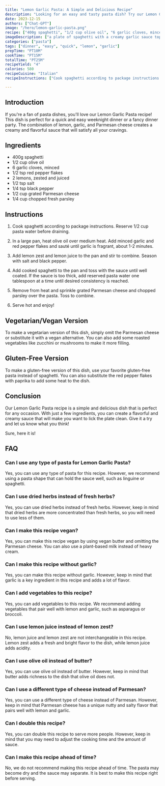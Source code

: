 ```yaml
---
title: "Lemon Garlic Pasta: A Simple and Delicious Recipe"
description: "Looking for an easy and tasty pasta dish? Try our Lemon Garlic Pasta recipe that will satisfy all your cravings. This dish is perfect for a quick weeknight dinner and is sure to impress your friends and family."
date: 2023-12-15
authors: ["Chat-GPT"]
image: "/hero/lemon-garlic-pasta.png"
recipe: ["400g spaghetti", "1/2 cup olive oil", "6 garlic cloves, minced", "1/2 tsp red pepper flakes", "2 lemons, zested and juiced", "1/2 tsp salt", "1/4 tsp black pepper", "1/2 cup grated Parmesan cheese", "1/4 cup chopped fresh parsley"]
imageDescription: ["a plate of spaghetti with a creamy garlic sauce topped with lemon zest and parsley"]
categories: ["pasta"]
tags: ["dinner", "easy", "quick", "lemon", "garlic"]
prepTime: "PT10M"
cookTime: "PT15M"
totalTime: "PT25M"
recipeYield: "4"
calories: 580
recipeCuisine: "Italian"
recipeInstructions: ["Cook spaghetti according to package instructions. Reserve 1/2 cup pasta water before draining.", "In a large pan, heat olive oil over medium heat. Add minced garlic and red pepper flakes and sauté until garlic is fragrant, about 1-2 minutes.", "Add lemon zest and lemon juice to the pan and stir to combine. Season with salt and black pepper.", "Add cooked spaghetti to the pan and toss with the sauce until well coated. If the sauce is too thick, add reserved pasta water one tablespoon at a time until desired consistency is reached.", "Remove from heat and sprinkle grated Parmesan cheese and chopped parsley over the pasta. Toss to combine.", "Serve hot and enjoy!"]

---
```


## Introduction

If you're a fan of pasta dishes, you'll love our Lemon Garlic Pasta recipe! This dish is perfect for a quick and easy weeknight dinner or a fancy dinner party. The combination of lemon, garlic, and Parmesan cheese creates a creamy and flavorful sauce that will satisfy all your cravings. 

## Ingredients

- 400g spaghetti
- 1/2 cup olive oil
- 6 garlic cloves, minced
- 1/2 tsp red pepper flakes
- 2 lemons, zested and juiced
- 1/2 tsp salt
- 1/4 tsp black pepper
- 1/2 cup grated Parmesan cheese
- 1/4 cup chopped fresh parsley

## Instructions

1. Cook spaghetti according to package instructions. Reserve 1/2 cup pasta water before draining.

2. In a large pan, heat olive oil over medium heat. Add minced garlic and red pepper flakes and sauté until garlic is fragrant, about 1-2 minutes.

3. Add lemon zest and lemon juice to the pan and stir to combine. Season with salt and black pepper.

4. Add cooked spaghetti to the pan and toss with the sauce until well coated. If the sauce is too thick, add reserved pasta water one tablespoon at a time until desired consistency is reached.

5. Remove from heat and sprinkle grated Parmesan cheese and chopped parsley over the pasta. Toss to combine.

6. Serve hot and enjoy!

## Vegetarian/Vegan Version

To make a vegetarian version of this dish, simply omit the Parmesan cheese or substitute it with a vegan alternative. You can also add some roasted vegetables like zucchini or mushrooms to make it more filling.

## Gluten-Free Version

To make a gluten-free version of this dish, use your favorite gluten-free pasta instead of spaghetti. You can also substitute the red pepper flakes with paprika to add some heat to the dish.

## Conclusion

Our Lemon Garlic Pasta recipe is a simple and delicious dish that is perfect for any occasion. With just a few ingredients, you can create a flavorful and creamy sauce that will make you want to lick the plate clean. Give it a try and let us know what you think!

Sure, here it is!

## FAQ

### Can I use any type of pasta for Lemon Garlic Pasta?

Yes, you can use any type of pasta for this recipe. However, we recommend using a pasta shape that can hold the sauce well, such as linguine or spaghetti.

### Can I use dried herbs instead of fresh herbs?

Yes, you can use dried herbs instead of fresh herbs. However, keep in mind that dried herbs are more concentrated than fresh herbs, so you will need to use less of them.

### Can I make this recipe vegan?

Yes, you can make this recipe vegan by using vegan butter and omitting the Parmesan cheese. You can also use a plant-based milk instead of heavy cream.

### Can I make this recipe without garlic?

Yes, you can make this recipe without garlic. However, keep in mind that garlic is a key ingredient in this recipe and adds a lot of flavor.

### Can I add vegetables to this recipe?

Yes, you can add vegetables to this recipe. We recommend adding vegetables that pair well with lemon and garlic, such as asparagus or broccoli.

### Can I use lemon juice instead of lemon zest?

No, lemon juice and lemon zest are not interchangeable in this recipe. Lemon zest adds a fresh and bright flavor to the dish, while lemon juice adds acidity.

### Can I use olive oil instead of butter?

Yes, you can use olive oil instead of butter. However, keep in mind that butter adds richness to the dish that olive oil does not.

### Can I use a different type of cheese instead of Parmesan?

Yes, you can use a different type of cheese instead of Parmesan. However, keep in mind that Parmesan cheese has a unique nutty and salty flavor that pairs well with lemon and garlic.

### Can I double this recipe?

Yes, you can double this recipe to serve more people. However, keep in mind that you may need to adjust the cooking time and the amount of sauce.

### Can I make this recipe ahead of time?

No, we do not recommend making this recipe ahead of time. The pasta may become dry and the sauce may separate. It is best to make this recipe right before serving.